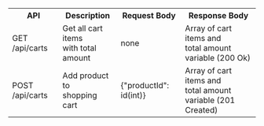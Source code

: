 <!DOCTYPE html>
<html>
<head>
    <title>API Doc</title>
</head>
<body>
    <table>
        <tr>
            <th>API</th>
            <th>Description</th>
            <th>Request Body</th>
            <th>Response Body</th>
        </tr>
        <tr>
            <td>GET /api/carts</td>
            <td>Get all cart items <br> with total amount</td>
            <td>none</td>
            <td>Array of cart items and <br> total amount variable (200 Ok)</td>
        </tr>
        <tr>
            <td>POST /api/carts</td>
            <td>Add product to <br>shopping cart</td>
            <td>
                {"productId": id(int)}
            </td>
            <td>Array of cart items and <br>total amount variable (201 Created)</td>
        </tr>        
    </table>
</body>
